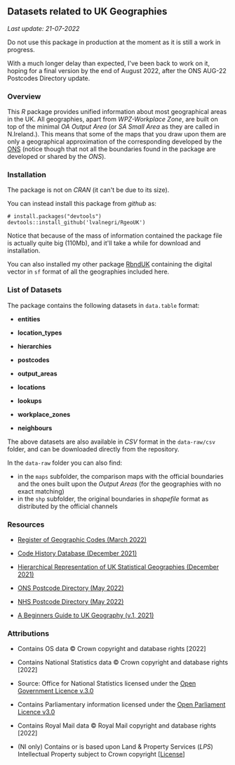 ## Datasets related to UK Geographies

*Last update: 21-07-2022*

Do not use this package in production at the moment as it is still a work in progress. 

With a much longer delay than expected, I've been back to work on it, hoping for a final version by the end of August 2022, after the ONS AUG-22 Postcodes Directory update.

### Overview
This *R* package provides unified information about most geographical areas in the UK. All geographies, apart from *WPZ-Workplace Zone*, are built on top of the minimal *OA Output Area* (or *SA Small Area* as they are called in N.Ireland.). This means that some of the maps that you draw upon them are only a geographical approximation of the corresponding developed by the [ONS](https://geoportal.statistics.gov.uk/) (notice though that not all the boundaries found in the package are developed or shared by the *ONS*).


### Installation
The package is not on *CRAN* (it can't be due to its size). 

You can instead install this package from *github* as:
```
# install.packages("devtools")
devtools::install_github('lvalnegri/RgeoUK')
```

Notice that because of the mass of information contained the package file is actually quite big (110Mb), and it'll take a while for download and installation.

You can also installed my other package [RbndUK](https://github.com/lvalnegri/RbndUK) containing the digital vector in `sf` format of all the geographies included here.


### List of Datasets

The package contains the following datasets in `data.table` format:

 - **entities**
 
 - **location_types**
 
 - **hierarchies** 
 
 - **postcodes**
 
 - **output_areas**
 
 - **locations** 
 
 - **lookups**
 
 - **workplace_zones**
 
 - **neighbours** 
 
 The above datasets are also available in *CSV* format in the `data-raw/csv` folder, and can be downloaded directly from the repository. 
 
 In the `data-raw` folder you can also find:
 - in the `maps` subfolder, the comparison maps with the official boundaries and the ones built upon the *Output Areas* (for the geographies with no exact matching)
 - in the `shp` subfolder, the original boundaries in *shapefile* format as distributed by the official channels
 

### Resources

 - [Register of Geographic Codes (March 2022)](https://geoportal.statistics.gov.uk/search?collection=Dataset&sort=-created&tags=all(PRD_RGC))
 
 - [Code History Database (December 2021)](https://geoportal.statistics.gov.uk/search?collection=Dataset&sort=-created&tags=all(PRD_CHD))
 
 - [Hierarchical Representation of UK Statistical Geographies (December 2021)](https://geoportal.statistics.gov.uk/documents/ons::hierarchical-representation-of-uk-statistical-geographies-december-2021/about)

 - [ONS Postcode Directory (May 2022)](https://geoportal.statistics.gov.uk/search?collection=Dataset&sort=-created&tags=all(PRD_ONSPD))

 - [NHS Postcode Directory (May 2022)](https://geoportal.statistics.gov.uk/search?collection=Dataset&sort=-created&tags=all(PRD_NHSPD))

 - [A Beginners Guide to UK Geography (v.1, 2021)](https://geoportal.statistics.gov.uk/documents/ons::a-beginners-guide-to-uk-geography-2021-v1-0/about)


### Attributions

 - Contains OS data © Crown copyright and database rights [2022] 
 
 - Contains National Statistics data © Crown copyright and database rights [2022] 
 
 - Source: Office for National Statistics licensed under the [Open Government Licence v.3.0](http://www.nationalarchives.gov.uk/doc/open-government-licence/version/3/)

 - Contains Parliamentary information licensed under the [Open Parliament Licence v3.0](https://www.parliament.uk/site-information/copyright/open-parliament-licence/)

 - Contains Royal Mail data © Royal Mail copyright and database rights [2022] 

 - (NI only) Contains or is based upon Land & Property Services (*LPS*) Intellectual Property subject to Crown copyright [[License](https://www.ons.gov.uk/file?uri=/methodology/geography/licences/lpsenduserlicenceoct11_tcm77-278044.doc)]
